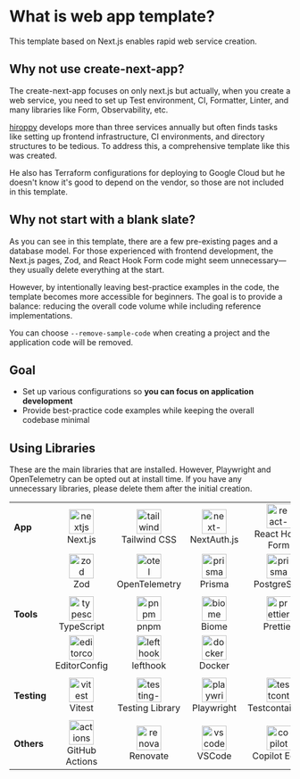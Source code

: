 # What is web app template?

This template based on Next.js enables rapid web service creation.

## Why not use create-next-app?

The create-next-app focuses on only next.js but actually, when you create a web service, you need to set up Test environment, CI, Formatter, Linter, and many libraries like Form, Observability, etc.

[hiroppy](https://x.com/about_hiroppy) develops more than three services annually but often finds tasks like setting up frontend infrastructure, CI environments, and directory structures to be tedious. To address this, a comprehensive template like this was created.

He also has Terraform configurations for deploying to Google Cloud but he doesn't know it's good to depend on the vendor, so those are not included in this template.

## Why not start with a blank slate?

As you can see in this template, there are a few pre-existing pages and a database model. For those experienced with frontend development, the Next.js pages, Zod, and React Hook Form code might seem unnecessary—they usually delete everything at the start.

However, by intentionally leaving best-practice examples in the code, the template becomes more accessible for beginners. The goal is to provide a balance: reducing the overall code volume while including reference implementations.

You can choose `--remove-sample-code` when creating a project and the application code will be removed.

## Goal

- Set up various configurations so **you can focus on application development**
- Provide best-practice code examples while keeping the overall codebase minimal

## Using Libraries

These are the main libraries that are installed. However, Playwright and OpenTelemetry can be opted out at install time. If you have any unnecessary libraries, please delete them after the initial creation.

|             |                                                                                                                     |                                                                                                                             |                                                                                                              |                                                                                                                            |
| ----------- | ------------------------------------------------------------------------------------------------------------------- | --------------------------------------------------------------------------------------------------------------------------- | ------------------------------------------------------------------------------------------------------------ | -------------------------------------------------------------------------------------------------------------------------- |
| **App**     | <div align="center"><img src="/images/libs/nextjs.png" alt="nextjs" width="44"><br>Next.js</div>                    | <div align="center"><img src="/images/libs/tailwind.png" alt="tailwind" width="44"><br>Tailwind CSS</div>                   | <div align="center"><img src="/images/libs/next-auth.png" alt="next-auth" width="44"><br>NextAuth.js</div>   | <div align="center"><img src="/images/libs/react-hook-form.png" alt="react-hook-form" width="44"><br>React Hook Form</div> |
|             | <div align="center"><img src="/images/libs/zod.svg" alt="zod" width="44"><br>Zod </div>                             | <div align="center"><img src="/images/libs/otel.png" alt="otel" width="44"><br>OpenTelemetry </div>                         | <div align="center"><img src="/images/libs/prisma.png" alt="prisma" width="44"><br>Prisma </div>             | <div align="center"><img src="/images/libs/postgresql.png" alt="prisma" width="44"><br>PostgreSQL</div>                    |
|             |                                                                                                                     |                                                                                                                             |                                                                                                              |
| **Tools**   | <div align="center"><img src="/images/libs/typescript.png" alt="typescirpt" width="44"><br>TypeScript</div>         | <div align="center"><img src="/images/libs/pnpm.svg" alt="pnpm" width="44"><br>pnpm</div>                                   | <div align="center"><img src="/images/libs/biome.png" alt="biome" width="44"><br>Biome </div>                | <div align="center"><img src="/images/libs/prettier.png" alt="prettier" width="44"><br> Prettier</div>                     |
|             | <div align="center"><img src="/images/libs/editorconfig.png" alt="editorconfig" width="44"><br> EditorConfig </div> | <div align="center"><img src="/images/libs/lefthook.png" alt="lefthook" width="44"><br> lefthook</div>                      | <div align="center"><img src="/images/libs/docker.png" alt="docker" width="44"><br> Docker </div>            |                                                                                                                            |
|             |                                                                                                                     |                                                                                                                             |                                                                                                              |
| **Testing** | <div align="center"><img src="/images/libs/vitest.png" alt="vitest" width="44"><br> Vitest</div>                    | <div align="center"><img src="/images/libs/testing-library.png" alt="testing-library" width="44"><br> Testing Library</div> | <div align="center"><img src="/images/libs/playwright.png" alt="playwright" width="44"><br> Playwright</div> | <div align="center"><img src="/images/libs/testcontainers.png" alt="testcontainers" width="44"><br> Testcontainers</div>   |
|             |                                                                                                                     |                                                                                                                             |
| **Others**  | <div align="center"><img src="/images/libs/github-actions.png" alt="actions" width="44"><br> GitHub Actions</div>   | <div align="center"><img src="/images/libs/renovate.png" alt="renovate" width="44"><br> Renovate</div>                      | <div align="center"><img src="/images/libs/vscode.png" alt="vscode" width="44"><br> VSCode</div>             | <div align="center"><img src="/images/libs/copilot.png" alt="copilot edits" width="44"><br> Copilot Edits</div>            |
